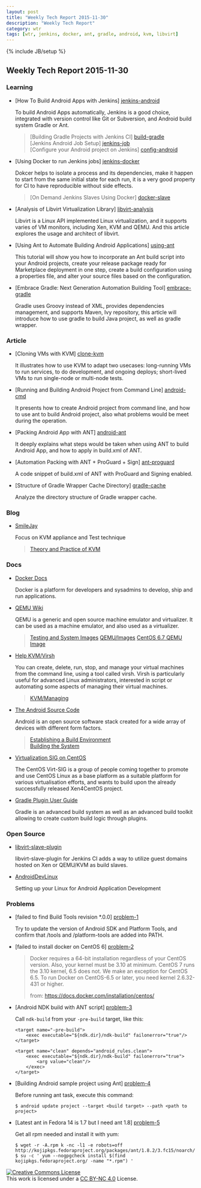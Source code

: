 ```yaml
---
layout: post
title: "Weekly Tech Report 2015-11-30"
description: "Weekly Tech Report"
category: wtr
tags: [wtr, jenkins, docker, ant, gradle, android, kvm, libvirt]
---
```

{% include JB/setup %}

## Weekly Tech Report 2015-11-30

### Learning

+   [How To Build Android Apps with Jenkins] [jenkins-android]

    To build Android Apps automatically, Jenkins is a good choice, integrated
    with version control like Git or Subversion, and Android build system Gradle
    or Ant.

    > [Building Gradle Projects with Jenkins CI] [build-gradle]  
    > [Jenkins Android Job Setup] [jenkins-job]  
    > [Configure your Android project on Jenkins] [config-android]

[jenkins-android]: https://www.digitalocean.com/community/tutorials/how-to-build-android-apps-with-jenkins
[build-gradle]: https://github.com/codepath/android_guides/wiki/Building-Gradle-Projects-with-Jenkins-CI
[jenkins-job]: http://flow.apphance.com/introduction/getting-started-with-projects/hello-android/android-project-setip
[config-android]: http://blog.zuehlke.com/en/configure-your-android-project-on-jenkins/

+   [Using Docker to run Jenkins jobs] [jenkins-docker]

    Dokcer helps to isolate a process and its dependencies, make it happen to
    start from the same initial state for each run, it is a very good property
    for CI to have reproducible without side effects.

    > [On Demand Jenkins Slaves Using Docker] [docker-slave]

[jenkins-docker]: https://iww.inria.fr/tech-zone/using-docker-to-run-jenkins-jobs/
[docker-slave]: https://developer.jboss.org/people/pgier/blog/2014/06/30/on-demand-jenkins-slaves-using-docker?_sscc=t

+   [Analysis of Libvirt Virtualization Library] [libvirt-analysis]

    Libvirt is a Linux API implemented Linux virtualization, and it supports 
    varies of VM monitors, including Xen, KVM and QEMU. And this article explores
    the usage and architect of libvirt.

[libvirt-analysis]: http://www.ibm.com/developerworks/cn/linux/l-libvirt/index.html

+   [Using Ant to Automate Building Android Applications] [using-ant]

    This tutorial will show you how to incorporate an Ant build script into your
    Android projects, create your release package ready for Marketplace 
    deployment in one step, create a build configuration using a properties 
    file, and alter your source files based on the configuration.

[using-ant]: http://www.androidengineer.com/2010/06/using-ant-to-automate-building-android.html

+   [Embrace Gradle: Next Generation Automation Building Tool] [embrace-gradle]

    Gradle uses Groovy instead of XML, provides dependencies management, and
    supports Maven, Ivy repository, this article will introduce how to use
    gradle to build Java project, as well as gradle wrapper.

[embrace-gradle]: http://www.xinthink.com/gradle/2013/05/01/gradle-intro.html

### Article

+   [Cloning VMs with KVM] [clone-kvm]

    It illustrates how to use KVM to adapt two usecases: long-running VMs to run
    services, to do development, and ongoing deploys; short-lived VMs to run
    single-node or multi-node tests.

[clone-kvm]: http://www.greenhills.co.uk/2013/03/24/cloning-vms-with-kvm.html

+   [Running and Building Android Project from Command Line] [android-cmd]

    It presents how to create Android project from command line, and how to use
    ant to build Android project, also what problems would be meet during the
    operation.

[android-cmd]: http://blog.csdn.net/dlmu2001/article/details/6588295

+   [Packing Android App with ANT] [android-ant]

    It deeply explains what steps would be taken when using ANT to build Android
    App, and how to apply in build.xml of ANT.

[android-ant]: http://blog.csdn.net/liuhe688/article/details/6679879

+   [Automation Packing with ANT + ProGuard + Sign] [ant-proguard]

    A code snippet of build.xml of ANT with ProGuard and Signing enabled.

[ant-proguard]: http://www.oschina.net/code/snippet_16_6782

+   [Structure of Gradle Wrapper Cache Directory] [gradle-cache]

    Analyze the directory structure of Gradle wrapper cache.

[gradle-cache]: http://www.liudonghua.com/?p=380

### Blog

+   [SmileJay](http://smilejay.com/)

    Focus on KVM appliance and Test technique

    > [Theory and Practice of KVM](http://smilejay.com/kvm_theory_practice/)

### Docs

+   [Docker Docs](https://docs.docker.com/)

    Docker is a platform for developers and sysadmins to develop, ship and run
    applications.

+   [QEMU Wiki](http://wiki.qemu.org/)

    QEMU is a generic and open source machine emulator and virtualizer. It can
    be used as a machine emulator, and also used as a virtualizer.

    > [Testing and System Images](http://wiki.qemu.org/Testing)
    > [QEMU/Images](https://en.wikibooks.org/wiki/QEMU/Images)
    > [CentOS 6.7 QEMU Image](https://stacklet.com/downloads/KVM-Disk-Image-CentOS-6.7-Lightweight-x86)

+   [Help KVM/Virsh](https://help.ubuntu.com/community/KVM/Virsh)

    You can create, delete, run, stop, and manage your virtual machines from the
    command line, using a tool called virsh. Virsh is particularly useful for 
    advanced Linux administrators, interested in script or automating some 
    aspects of managing their virtual machines.

    > [KVM/Managing](https://help.ubuntu.com/community/KVM/Managing)

+   [The Android Source Code](https://source.android.com/source/index.html)

    Android is an open source software stack created for a wide array of devices
    with different form factors.

    > [Establishing a Build Environment](https://source.android.com/source/initializing.html)  
    > [Building the System](https://source.android.com/source/building.html)

+   [Virtualization SIG on CentOS](https://wiki.centos.org/SpecialInterestGroup/Virtualization)

    The CentOS Virt-SIG is a group of people coming together to promote and use 
    CentOS Linux as a base platform as a suitable platform for various 
    virtualisation efforts, and wants to build upon the already successfully 
    released Xen4CentOS project.

+   [Gradle Plugin User Guide](http://tools.android.com/tech-docs/new-build-system/user-guide)

    Gradle is an advanced build system as well as an advanced build toolkit 
    allowing to create custom build logic through plugins.

### Open Source

+   [libvirt-slave-plugin](https://github.com/jenkinsci/libvirt-slave-plugin)

    libvirt-slave-plugin for Jenkins CI adds a way to utilize guest domains 
    hosted on Xen or QEMU/KVM as build slaves.

+   [AndroidDevLinux](https://gist.github.com/venkateshshukla/9736261)

    Setting up your Linux for Android Application Development

### Problems

+   [failed to find Build Tools revision *.0.0] [problem-1]

    Try to update the version of Android SDK and Platform Tools, and confirm
    that <SDK>/tools and <SDK>/platform-tools are added into PATH.

[problem-1]: http://stackoverflow.com/questions/16619773/failed-to-import-new-gradle-project-failed-to-find-build-tools-revision-0-0

+   [failed to install docker on CentOS 6] [problem-2]

    > Docker requires a 64-bit installation regardless of your CentOS version. 
    > Also, your kernel must be 3.10 at minimum. CentOS 7 runs the 3.10 kernel, 
    > 6.5 does not. We make an exception for CentOS 6.5. To run Docker on 
    > CentOS-6.5 or later, you need kernel 2.6.32-431 or higher.
    >
    > from: https://docs.docker.com/installation/centos/

[problem-2]: http://www.projectatomic.io/blog/2015/07/docker-centos-6-and-you/

+   [Android NDK build with ANT script] [problem-3]

    Call `ndk-build` from your `-pre-build` target, like this:

        <target name="-pre-build">
            <exec executable="${ndk.dir}/ndk-build" failonerror="true"/>
        </target>
        
        <target name="clean" depends="android_rules.clean">
            <exec executable="${ndk.dir}/ndk-build" failonerror="true">
                <arg value="clean"/>
            </exec>
        </target>

[problem-3]: http://stackoverflow.com/questions/7432449/android-ndk-build-with-ant-script

+   [Building Android sample project using Ant] [problem-4]

    Before running ant task, execute this command:

        $ android update project --target <build target> --path <path to project>

[problem-4]: http://stackoverflow.com/questions/5572304/building-android-sample-project-using-ant

+   [Latest ant in Fedora 14 is 1.7 but I need ant 1.8] [problem-5]

    Get all rpm needed and install it with yum:

        $ wget -r -A.rpm k -nc -l1 -e robots=off http://kojipkgs.fedoraproject.org/packages/ant/1.8.2/3.fc15/noarch/
        $ su -c ' yum --nogpgcheck install $(find kojipkgs.fedoraproject.org/ -name "*.rpm") '

[problem-5]: http://stackoverflow.com/questions/5240846/latest-ant-in-fedora-14-is-1-7-but-i-need-ant-1-8


[![Creative Commons License][CC png]][CC BY-NC 4.0]<br/>
This work is licensed under a [CC BY-NC 4.0][] License.

[cc png]: https://i.creativecommons.org/l/by-nc/4.0/88x31.png
[cc by-nc 4.0]: http://creativecommons.org/licenses/by-nc/4.0/